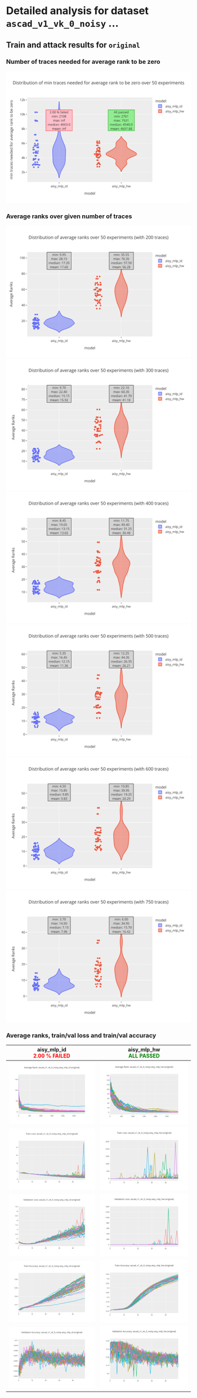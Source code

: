
# Detailed analysis for dataset `ascad_v1_vk_0_noisy` ...


## Train and attack results for `original` 


### Number of traces needed for average rank to be zero 

![Number of traces needed for average rank to be zero](../plots/original/ascad_v1_vk_0_noisy/violin.svg)


### Average ranks over given number of traces 

![violin_avg_rank_0](../plots/original/ascad_v1_vk_0_noisy/violin_avg_rank_0.svg)
![violin_avg_rank_1](../plots/original/ascad_v1_vk_0_noisy/violin_avg_rank_1.svg)
![violin_avg_rank_2](../plots/original/ascad_v1_vk_0_noisy/violin_avg_rank_2.svg)
![violin_avg_rank_3](../plots/original/ascad_v1_vk_0_noisy/violin_avg_rank_3.svg)
![violin_avg_rank_4](../plots/original/ascad_v1_vk_0_noisy/violin_avg_rank_4.svg)
![violin_avg_rank_5](../plots/original/ascad_v1_vk_0_noisy/violin_avg_rank_5.svg)

### Average ranks, train/val loss and train/val accuracy 


|aisy_mlp_id<br><span style='color:red'> **2.00 % FAILED** </span>|aisy_mlp_hw<br><span style='color:green'>**ALL PASSED** </span>|
|---|---|
|![Average Rank](../plots/original/ascad_v1_vk_0_noisy/aisy_mlp_id/average_rank.svg)|![Average Rank](../plots/original/ascad_v1_vk_0_noisy/aisy_mlp_hw/average_rank.svg)|
|![Train Loss](../plots/original/ascad_v1_vk_0_noisy/aisy_mlp_id/train_loss.svg)|![Train Loss](../plots/original/ascad_v1_vk_0_noisy/aisy_mlp_hw/train_loss.svg)|
|![Validation Loss](../plots/original/ascad_v1_vk_0_noisy/aisy_mlp_id/val_loss.svg)|![Validation Loss](../plots/original/ascad_v1_vk_0_noisy/aisy_mlp_hw/val_loss.svg)|
|![Train Accuracy](../plots/original/ascad_v1_vk_0_noisy/aisy_mlp_id/train_acc.svg)|![Train Accuracy](../plots/original/ascad_v1_vk_0_noisy/aisy_mlp_hw/train_acc.svg)|
|![Validation Accuracy](../plots/original/ascad_v1_vk_0_noisy/aisy_mlp_id/val_acc.svg)|![Validation Accuracy](../plots/original/ascad_v1_vk_0_noisy/aisy_mlp_hw/val_acc.svg)|
